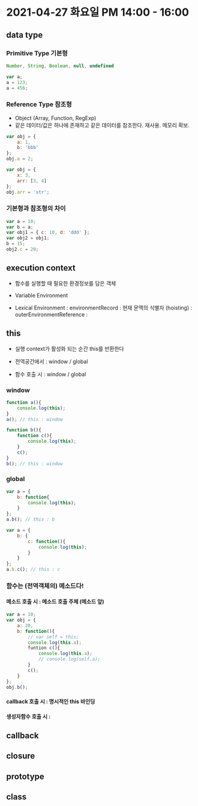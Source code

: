 # 2021-04-27 화요일 PM 14:00 - 16:00

## data type

### Primitive Type 기본형

```javascript
Number, String, Boolean, null, undefined

var a;
a = 123;
a = 456;
```

### Reference Type 참조형

- Object (Array, Function, RegExp)
- 같은 데이터/값은 하나에 존재하고 같은 데이터를 참조한다. 재사용. 메모리 확보.

```javascript
var obj = {
    a: 1,
    b: 'bbb'
};
obj.a = 2;

var obj = {
    x: 3,
    arr: [3, 4]
};
obj.arr = 'str';
```

### 기본형과 참조형의 차이

```javascript
var a = 10;
var b = a;
var obj1 = { c: 10, d: 'ddd' };
var obj2 = obj1;
b = 15;
obj2.c = 20;
```

## execution context

- 함수를 실행할 때 필요한 환경정보를 담은 객체

- Variable Environment
- Lexical Environment
  : environmentRecord : 현재 문맥의 식별자 (hoisting)
  : outerEnvironmentReference : 

## this

- 실행 context가 활성화 되는 순간 this를 반환한다

- 전역공간에서 : window / global
- 함수 호출 시 : window / global

### window

```javascript
function a(){
    console.log(this);
}
a(); // this : window

function b(){
    function c(){
        console.log(this);
    }
    c();
}
b(); // this : window
```

### global

```javascript
var a = {
    b: function{
        console.log(this); 
    }
};
a.b(); // this : b

var a = {
    b: {
        c: function(){
            console.log(this);
        }
    }
};
a.b.c(); // this : c
```

### 함수는 (전역객체의) 메소드다!

#### 메소드 호출 시 : 메소드 호출 주체 (메소드 앞)

```javascript
var a = 10;
var obj = {
    a: 20,
    b: function(){
        // var self = this;
        console.log(this.a);
        funtion c(){
            console.log(this.a);
            // console.log(self.a);
        }
        c();
    }
};
obj.b();
```

#### callback 호출 시 : 명시적인 this 바인딩

#### 생성자함수 호출 시 : 


## callback
## closure
## prototype
## class